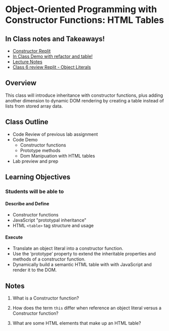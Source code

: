 # Object-Oriented Programming with Constructor Functions: HTML Tables

## In Class notes and Takeaways!

- [Constructor Replit](https://replit.com/@arpatterson31/201d82-class07-Constructors#index.js)
- [In Class Demo with refactor and table!](inclass-demo)
- [Lecture Notes](lecture-notes.md)
- [Class 6 review Replit - Object Literals](https://replit.com/@arpatterson31/201-class-06-review-Object-Literals#index.js)

## Overview

This class will introduce inheritance with constructor functions, plus adding another dimension to dynamic DOM rendering by creating a table instead of lists from stored array data.

## Class Outline

- Code Review of previous lab assignment
- Code Demo
  - Constructor functions
  - Prototype methods
  - Dom Manipuation with HTML tables
- Lab preview and prep

## Learning Objectives

### Students will be able to

#### Describe and Define

- Constructor functions
- JavaScript "prototypal inheritance"
- HTML `<table>` tag structure and usage

#### Execute

- Translate an object literal into a constructor function.
- Use the ‘prototype’ property to extend the inheritable properties and methods of a constructor function.
- Dynamically build a semantic HTML table with with JavaScript and render it to the DOM.

## Notes

1. What is a Constructor function?

1. How does the term `this` differ when reference an object literal versus a Constructor function?

1. What are some HTML elements that make up an HTML table?
